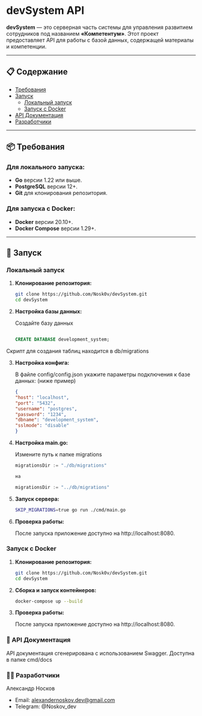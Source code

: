 # devSystem API

**devSystem** — это серверная часть системы для управления развитием сотрудников под названием **«Компетентум»**. Этот проект предоставляет API для работы с базой данных, содержащей материалы и компетенции.

---

## 📋 Содержание
- [Требования](#требования)
- [Запуск](#запуск)
  - [Локальный запуск](#локальный-запуск)
  - [Запуск с Docker](#запуск-с-docker)
- [API Документация](#api-документация)
- [Разработчики](#разработчики)

---

## 📦 Требования

### Для локального запуска:
- **Go** версии 1.22 или выше.
- **PostgreSQL** версии 12+.
- **Git** для клонирования репозитория.

### Для запуска с Docker:
- **Docker** версии 20.10+.
- **Docker Compose** версии 1.29+.

---

## 🚀 Запуск

### Локальный запуск

1. **Клонирование репозитория:**
   ```bash
   git clone https://github.com/Nosk0v/devSystem.git
   cd devSystem
2. **Настройка базы данных:**
   
   Cоздайте базу данных
   
   ```sql
   
   CREATE DATABASE development_system;
   
  Скрипт для создания таблиц находится в db/migrations

3. **Настройка конфига:**

    В файле config/config.json укажите параметры подключения к базе данных: (ниже пример)
    ```json
    {
    "host": "localhost",
    "port": "5432",
    "username": "postgres",
    "password": "1234",
    "dbname": "development_system",
    "sslmode": "disable"
    }
4. **Настройка main.go:**

   Измените путь к папке migrations
   
   ```go
   migrationsDir := "./db/migrations"
   
   на
   
   migrationsDir := "../db/migrations"

6. **Запуск сервера:**
   ```bash
   SKIP_MIGRATIONS=true go run ./cmd/main.go
7. **Проверка работы:**
   
    После запуска приложение доступно на http://localhost:8080.

### Запуск с Docker

1. **Клонирование репозитория:**
   ```bash
   git clone https://github.com/Nosk0v/devSystem.git
   cd devSystem
2. **Сборка и запуск контейнеров:**
   
   ```bash
   docker-compose up --build
3. **Проверка работы:**
   
    После запуска приложение доступно на http://localhost:8080.
   
### 📖 API Документация
API документация сгенерирована с использованием Swagger. Доступна в папке cmd/docs

### 👨‍💻 Разработчики

Александр Носков
- Email: alexandernoskov.dev@gmail.com
- Telegram: @Noskov_dev

   
